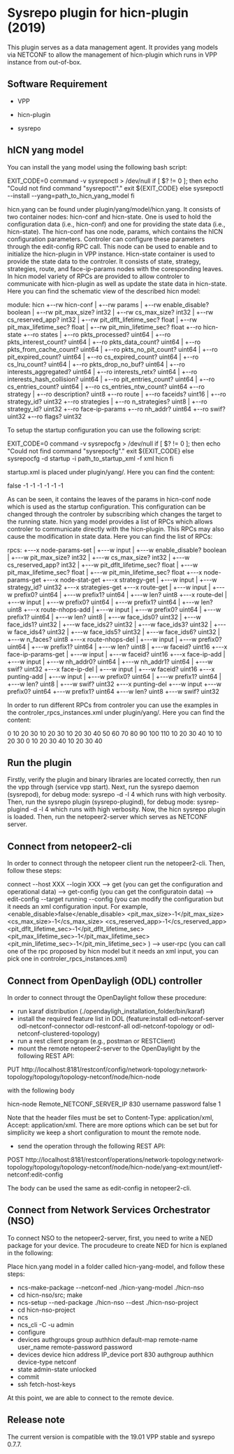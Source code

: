 # Sysrepo plugin for hicn-plugin  (2019)

This plugin serves as a data management agent. It provides yang models via NETCONF to allow the management of hicn-plugin which runs in VPP instance from out-of-box.

## Software Requirement

- VPP

- hicn-plugin

- sysrepo

## hICN yang model

You can install the yang model using the following bash script:

EXIT_CODE=0
command -v sysrepoctl > /dev/null
if [ $? != 0 ]; then
    echo "Could not find command \"sysrepoctl\"."
     exit ${EXIT_CODE}
else
sysrepoctl --install --yang=path_to_hicn_yang_model
fi

hicn.yang can be found under plugin/yang/model/hicn.yang. It consists of two container nodes: hicn-conf and hicn-state. One is used to hold the
configuration data (i.e., hicn-conf) and one for providing the state data (i.e., hicn-state). The hicn-conf has one node, params, which contains the hICN configuration parameters. Controler can configure these parameters through the edit-config RPC call. This node can be used to enable and to initialize the hicn-plugin in VPP instance. Hicn-state container is used to provide the state data to the controler. It consists of state, strategy, strategies, route, and face-ip-params nodes with the coresponding leaves. In hicn model variety of RPCs are provided to allow controler to communicate with hicn-plugin as well as update the state data in hicn-state. Here you can find the schematic view of the described hicn model:


module: hicn
  +--rw hicn-conf
  |  +--rw params
  |     +--rw enable_disable?          boolean
  |     +--rw pit_max_size?            int32
  |     +--rw cs_max_size?             int32
  |     +--rw cs_reserved_app?         int32
  |     +--rw pit_dflt_lifetime_sec?   float
  |     +--rw pit_max_lifetime_sec?    float
  |     +--rw pit_min_lifetime_sec?    float
  +--ro hicn-state
     +--ro states
     |  +--ro pkts_processed?             uint64
     |  +--ro pkts_interest_count?        uint64
     |  +--ro pkts_data_count?            uint64
     |  +--ro pkts_from_cache_count?      uint64
     |  +--ro pkts_no_pit_count?          uint64
     |  +--ro pit_expired_count?          uint64
     |  +--ro cs_expired_count?           uint64
     |  +--ro cs_lru_count?               uint64
     |  +--ro pkts_drop_no_buf?           uint64
     |  +--ro interests_aggregated?       uint64
     |  +--ro interests_retx?             uint64
     |  +--ro interests_hash_collision?   uint64
     |  +--ro pit_entries_count?          uint64
     |  +--ro cs_entries_count?           uint64
     |  +--ro cs_entries_ntw_count?       uint64
     +--ro strategy
     |  +--ro description?   uint8
     +--ro route
     |  +--ro faceids?       uint16
     |  +--ro strategy_id?   uint32
     +--ro strategies
     |  +--ro n_strategies?   uint8
     |  +--ro strategy_id?    uint32
     +--ro face-ip-params
        +--ro nh_addr?   uint64
        +--ro swif?      uint32
        +--ro flags?     uint32


To setup the startup configuration you can use the following script:

EXIT_CODE=0
command -v sysrepocfg > /dev/null
if [ $? != 0 ]; then
    echo "Could not find command \"sysrepocfg\"."
     exit ${EXIT_CODE}
else
sysrepocfg -d startup -i path_to_startup_xml -f xml hicn
fi


startup.xml is placed under plugin/yang/. Here you can find the content:

<hicn-conf  xmlns="urn:sysrepo:hicn">
<params>
    <enable_disable>false</enable_disable>
    <pit_max_size>-1</pit_max_size>
    <cs_max_size>-1</cs_max_size>
    <cs_reserved_app>-1</cs_reserved_app>
    <pit_dflt_lifetime_sec>-1</pit_dflt_lifetime_sec>
    <pit_max_lifetime_sec>-1</pit_max_lifetime_sec>
    <pit_min_lifetime_sec>-1</pit_min_lifetime_sec>
</params>
</hicn-conf>

As can be seen, it contains the leaves of the params in hicn-conf node which is used as the startup configuration. This configuration can be changed through the controler by subscribing which changes the target to the running state. hicn yang model provides a list of RPCs which allows controler to communicate directly with the hicn-plugin. This RPCs may also cause the modification in state data. Here you can find the list of RPCs:

  rpcs:
    +---x node-params-set
    |  +---w input
    |     +---w enable_disable?          boolean
    |     +---w pit_max_size?            int32
    |     +---w cs_max_size?             int32
    |     +---w cs_reserved_app?         int32
    |     +---w pit_dflt_lifetime_sec?   float
    |     +---w pit_max_lifetime_sec?    float
    |     +---w pit_min_lifetime_sec?    float
    +---x node-params-get
    +---x node-stat-get
    +---x strategy-get
    |  +---w input
    |     +---w strategy_id?   uint32
    +---x strategies-get
    +---x route-get
    |  +---w input
    |     +---w prefix0?   uint64
    |     +---w prefix1?   uint64
    |     +---w len?       uint8
    +---x route-del
    |  +---w input
    |     +---w prefix0?   uint64
    |     +---w prefix1?   uint64
    |     +---w len?       uint8
    +---x route-nhops-add
    |  +---w input
    |     +---w prefix0?     uint64
    |     +---w prefix1?     uint64
    |     +---w len?         uint8
    |     +---w face_ids0?   uint32
    |     +---w face_ids1?   uint32
    |     +---w face_ids2?   uint32
    |     +---w face_ids3?   uint32
    |     +---w face_ids4?   uint32
    |     +---w face_ids5?   uint32
    |     +---w face_ids6?   uint32
    |     +---w n_faces?     uint8
    +---x route-nhops-del
    |  +---w input
    |     +---w prefix0?   uint64
    |     +---w prefix1?   uint64
    |     +---w len?       uint8
    |     +---w faceid?    uint16
    +---x face-ip-params-get
    |  +---w input
    |     +---w faceid?   uint16
    +---x face-ip-add
    |  +---w input
    |     +---w nh_addr0?   uint64
    |     +---w nh_addr1?   uint64
    |     +---w swif?       uint32
    +---x face-ip-del
    |  +---w input
    |     +---w faceid?   uint16
    +---x punting-add
    |  +---w input
    |     +---w prefix0?   uint64
    |     +---w prefix1?   uint64
    |     +---w len?       uint8
    |     +---w swif?      uint32
    +---x punting-del
       +---w input
          +---w prefix0?   uint64
          +---w prefix1?   uint64
          +---w len?       uint8
          +---w swif?      uint32


In order to run different RPCs from controler you can use the examples in the controler_rpcs_instances.xml under plugin/yang/. Here you can find the content:

<node-params-get xmlns="urn:sysrepo:hicn"/>

<node-stat-get xmlns="urn:sysrepo:hicn"/>

<strategy-get xmlns="urn:sysrepo:hicn">
    <strategy_id>0</strategy_id>
</strategy-get>

<strategies-get xmlns="urn:sysrepo:hicn"/>


<route-get xmlns="urn:sysrepo:hicn">
    <prefix0>10</prefix0>
    <prefix1>20</prefix1>
    <len>30</len>
</route-get>

<route-del xmlns="urn:sysrepo:hicn">
    <prefix0>10</prefix0>
    <prefix1>20</prefix1>
    <len>30</len>
</route-del>

<route-nhops-add xmlns="urn:sysrepo:hicn">
    <prefix0>10</prefix0>
    <prefix1>20</prefix1>
    <len>30</len>
    <face_ids0>40</face_ids0>
    <face_ids1>50</face_ids1>
    <face_ids2>60</face_ids2>
    <face_ids3>70</face_ids3>
    <face_ids4>80</face_ids4>
    <face_ids5>90</face_ids5>
    <face_ids6>100</face_ids6>
    <n_faces>110</n_faces>
</route-nhops-add>

<route-nhops-del xmlns="urn:sysrepo:hicn">
    <prefix0>10</prefix0>
    <prefix1>20</prefix1>
    <len>30</len>
    <faceid>40</faceid>
</route-nhops-del>


<face-ip-params-get xmlns="urn:sysrepo:hicn">
    <faceid>10</faceid>
</face-ip-params-get>

<face-ip-add xmlns="urn:sysrepo:hicn">
    <nh_addr0>10</nh_addr0>
    <nh_addr1>20</nh_addr1>
    <swif>30</swif>
</face-ip-add>

<face-ip-del xmlns="urn:sysrepo:hicn">
    <faceid>0</faceid>
</face-ip-del>

<punting-add xmlns="urn:sysrepo:hicn">
    <prefix0>10</prefix0>
    <prefix1>20</prefix1>
    <len>30</len>
    <swif>40</swif>
</punting-add>


<punting-del xmlns="urn:sysrepo:hicn">
    <prefix0>10</prefix0>
    <prefix1>20</prefix1>
    <len>30</len>
    <swif>40</swif>
</punting-del>


## Run the plugin

Firstly, verify the plugin and binary libraries are located correctly, then run the vpp through (service vpp start). Next, run the sysrepo daemon (sysrepod), for debug mode: sysrepo -d -l 4 which runs with high verbosity. Then, run the sysrepo plugin (sysrepo-plugind), for debug mode: sysrep-plugind -d -l 4 which runs with high verbosity. Now, the hicn sysrepo plugin is loaded. Then, run the netopeer2-server which serves as NETCONF server.

## Connect from netopeer2-cli

In order to connect through the netopeer client run the netopeer2-cli. Then, follow these steps:

connect --host XXX --login XXX
--> get (you can get the configuration and operational data)
--> get-config (you can get the configuratoin data)
--> edit-config --target running --config (you can modify the configuration but it needs an xml configuration input. For example,
<hicn-conf  xmlns="urn:sysrepo:hicn">
<params>
    <enable_disable>false</enable_disable>
    <pit_max_size>-1</pit_max_size>
    <cs_max_size>-1</cs_max_size>
    <cs_reserved_app>-1</cs_reserved_app>
    <pit_dflt_lifetime_sec>-1</pit_dflt_lifetime_sec>
    <pit_max_lifetime_sec>-1</pit_max_lifetime_sec>
    <pit_min_lifetime_sec>-1</pit_min_lifetime_sec>
</params>
</hicn-conf>
)
--> user-rpc (you can call one of the rpc proposed by hicn model but it needs an xml input, you can pick one in controler_rpcs_instances.xml)

## Connect from OpenDayligh (ODL) controller

In order to connect througt the OpenDaylight follow these procedure:

- run karaf distribution (./opendayligh_installation_folder/bin/karaf)
- install the required feature list in DOL (feature:install odl-netconf-server odl-netconf-connector odl-restconf-all odl-netconf-topology or
  odl-netconf-clustered-topology)
- run a rest client program (e.g., postman or RESTClient)
- mount the remote netopeer2-server to the OpenDaylight by the following REST API:

PUT http://localhost:8181/restconf/config/network-topology:network-topology/topology/topology-netconf/node/hicn-node

with the following body

 <node xmlns="urn:TBD:params:xml:ns:yang:network-topology">
   <node-id>hicn-node</node-id>
   <host xmlns="urn:opendaylight:netconf-node-topology">Remote_NETCONF_SERVER_IP</host>
   <port xmlns="urn:opendaylight:netconf-node-topology">830</port>
   <username xmlns="urn:opendaylight:netconf-node-topology">username</username>
   <password xmlns="urn:opendaylight:netconf-node-topology">password</password>
   <tcp-only xmlns="urn:opendaylight:netconf-node-topology">false</tcp-only>
   <keepalive-delay xmlns="urn:opendaylight:netconf-node-topology">1</keepalive-delay>
 </node>

Note that the header files must be set to Content-Type: application/xml, Accept: application/xml. There are more options which can be set but for simplicity we keep a short configuration to mount the remote node.

- send the operation through the following REST API:

POST http://localhost:8181/restconf/operations/network-topology:network-topology/topology/topology-netconf/node/hicn-node/yang-ext:mount/ietf-netconf:edit-config

The body can be used the same as edit-config in netopeer2-cli.

## Connect from Network Services Orchestrator (NSO)

To connect NSO to the netopeer2-server, first, you need to write a NED package for your device. The procudeure to create NED for hicn is explaned in the following:

Place hicn.yang model in a folder called hicn-yang-model, and follow these steps:

- ncs-make-package --netconf-ned ./hicn-yang-model ./hicn-nso
- cd hicn-nso/src; make
- ncs-setup --ned-package ./hicn-nso --dest ./hicn-nso-project
- cd hicn-nso-project
- ncs
- ncs_cli -C -u admin
- configure
- devices authgroups group authhicn default-map remote-name user_name remote-password password
- devices device hicn address IP_device port 830 authgroup authhicn device-type netconf
- state admin-state unlocked
- commit
- ssh fetch-host-keys

At this point, we are able to connect to the remote device.


## Release note

The current version is compatible with the 19.01 VPP stable and sysrepo 0.7.7.